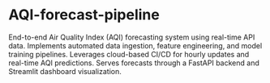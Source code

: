 # AQI-forecast-pipeline
End-to-end Air Quality Index (AQI) forecasting system using real-time API data. Implements automated data ingestion, feature engineering, and model training pipelines. Leverages cloud-based CI/CD for hourly updates and real-time AQI predictions. Serves forecasts through a FastAPI backend and Streamlit dashboard visualization.

